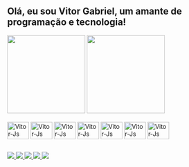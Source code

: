 ## Olá, eu sou Vitor Gabriel, um amante de programação e tecnologia!

<div style: "display: flex">

  <img height="180em" src="https://github-readme-stats.vercel.app/api?username=vitingr&show_icons=true&theme=vue&include_all_commits=true&count_private=true" />
  <img height="180em" src="https://github-readme-stats.vercel.app/api/top-langs/?username=vitingr&layout=compact&langs_count=16&theme=vue" />

</div>

<div style="display: inline_block"> <br>

  <img align="center" alt="Vitor-Js" height="40" width="50" src="https://cdn.jsdelivr.net/gh/devicons/devicon/icons/javascript/javascript-original.svg"/>
  <img align="center" alt="Vitor-Js" height="40" width="50" src="https://cdn.jsdelivr.net/gh/devicons/devicon/icons/nodejs/nodejs-original.svg"/>
  <img align="center" alt="Vitor-Js" height="40" width="50" src="https://cdn.jsdelivr.net/gh/devicons/devicon/icons/react/react-original.svg"/>
  <img align="center" alt="Vitor-Js" height="40" width="50" src="https://cdn.jsdelivr.net/gh/devicons/devicon/icons/html5/html5-original.svg"/>
  <img align="center" alt="Vitor-Js" height="40" width="50" src="https://cdn.jsdelivr.net/gh/devicons/devicon/icons/css3/css3-original.svg"/>
  <img align="center" alt="Vitor-Js" height="40" width="50" src="https://cdn.jsdelivr.net/gh/devicons/devicon/icons/bootstrap/bootstrap-original.svg"/>
  <img align="center" alt="Vitor-Js" height="40" width="50" src="https://cdn.jsdelivr.net/gh/devicons/devicon/icons/python/python-original.svg"/>
  
</div>

##

<div>
  <a href="https://github.com/vitingr" target="_blank">
    <img src="https://img.shields.io/badge/GitHub-100000?style=for-the-badge&logo=github&logoColor=whit" target="_blank" />
  </a>
  <a href="https://www.instagram.com/vitiingr/" target="_blank">
    <img src="https://img.shields.io/badge/Instagram-E4405F?style=for-the-badge&logo=instagram&logoColor=white" target="_blank" />
  </a>
  <a href="https://www.facebook.com/vitor.gabriel.sbo/" target="_blank">
    <img src="https://img.shields.io/badge/Facebook-1877F2?style=for-the-badge&logo=facebook&logoColor=white" target="_blank" />
  </a>
    <a href="#" target="_blank">
    <img src="https://img.shields.io/badge/Gmail-D14836?style=for-the-badge&logo=gmail&logoColor=white" target="_blank" />
  </a>
    <a href="https://www.linkedin.com/in/vitor-gabriel-0ab38a261/" target="_blank">
    <img src="https://img.shields.io/badge/LinkedIn-0077B5?style=for-the-badge&logo=linkedin&logoColor=white" target="_blank" />
  </a>

</div>

 ##
